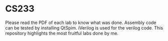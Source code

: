 # CS233
Please read the PDF of each lab to know what was done. Assembly code can be tested by installing QtSpim. iVerilog is used for the verilog code.
This repository highlights the most fruitful labs done by me. 
